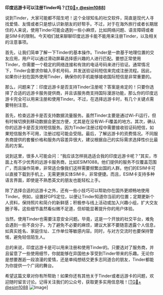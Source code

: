 **印度远游卡可以注册Tinder吗？[[TG💪+ @esim1088](https://t.me/s/esim1088)]**

说到Tinder，大家可能都不陌生吧！这个全球知名的社交软件，简直是现代人寻找爱情、友情或者只是想认识新朋友的好帮手。不过，对于在海外旅行或者长期居住的人来说，使用Tinder可能会遇到一些小麻烦，比如网络问题、语言障碍或者是SIM卡的限制。今天咱们就来聊聊印度远游卡能不能用来注册Tinder，以及相关的注意事项。

首先，让我们简单了解一下Tinder的基本操作。Tinder是一款基于地理位置的交友应用，用户可以通过滑动屏幕选择感兴趣的人进行匹配。要想正常使用Tinder，你需要一个稳定的网络连接和有效的电话号码来进行验证。通常情况下，Tinder会要求你输入手机号码，并发送验证码短信来完成注册流程。因此，如果你计划在国外使用Tinder，确保你的手机能够接收国际短信是非常重要的。

那么，问题来了：印度远游卡是否支持Tinder注册呢？答案是肯定的！只要你选择了合适的远游卡服务提供商，并且该服务商支持国际漫游功能，那么你的印度远游卡完全可以用来注册和使用Tinder。不过，在选择远游卡时，有几个关键点需要特别注意。

首先，检查远游卡是否支持数据流量服务。虽然Tinder主要是通过Wi-Fi运行，但有时候切换到移动数据会更加方便，尤其是在没有Wi-Fi覆盖的地方。其次，确认你的远游卡是否支持短信服务。因为Tinder注册过程中需要接收验证码短信，如果短信服务不可用，注册过程可能会受阻。最后，了解远游卡的资费情况。不同服务商提供的套餐价格和服务内容差异很大，建议根据自己的实际需求选择性价比最高的方案。

说到这里，很多人可能会问：“我应该怎样挑选适合我的印度远游卡呢？”其实，市面上有不少优秀的远游卡服务商，比如ESIM1088。他们提供的服务不仅覆盖范围广，而且操作简单，非常适合像我们这样需要频繁出国的人群。他们的ESIM卡可以直接下载到手机上，无需更换实体SIM卡，非常便捷。而且，ESIM卡支持多种语言界面，即使是不熟悉英文的朋友也能轻松上手。

除了选择合适的远游卡之外，还有一些小技巧可以帮助你在国外更顺畅地使用Tinder。例如，设置好GPS定位，以便让Tinder知道你当前的位置；定期更新个人资料，保持照片和简介的新鲜感；积极参与线上活动或加入兴趣小组，扩大交友圈子等。这些细节虽然看似微不足道，但却能显著提升你的用户体验。

当然，使用Tinder也需要注意安全问题。毕竟，这是一个开放的社交平台，难免会遇到一些不良分子。为了避免不必要的麻烦，建议大家不要随意透露个人信息，如真实姓名、家庭住址、工作单位等敏感内容。同时，与对方交流时也要保持警惕，避免轻信陌生人。

总的来说，印度远游卡是可以用来注册和使用Tinder的。只要选对了服务商，并且留意了一些使用细节，你就能够在异国他乡享受到Tinder带来的乐趣。无论你是想要邂逅一段浪漫的爱情，还是单纯想结交更多志同道合的朋友，Tinder都能为你提供一个广阔的舞台。

希望这篇文章对你有所帮助！如果你还有其他关于Tinder或者远游卡的问题，欢迎随时留言讨论。记得关注我们的公众号，获取更多实用信息哦！[[TG💪+ @esim1088](https://t.me/s/esim1088) ![Image](https://i.postimg.cc/4NQfJmqS/Snipaste-2025-05-13-00-14-12.png)]
